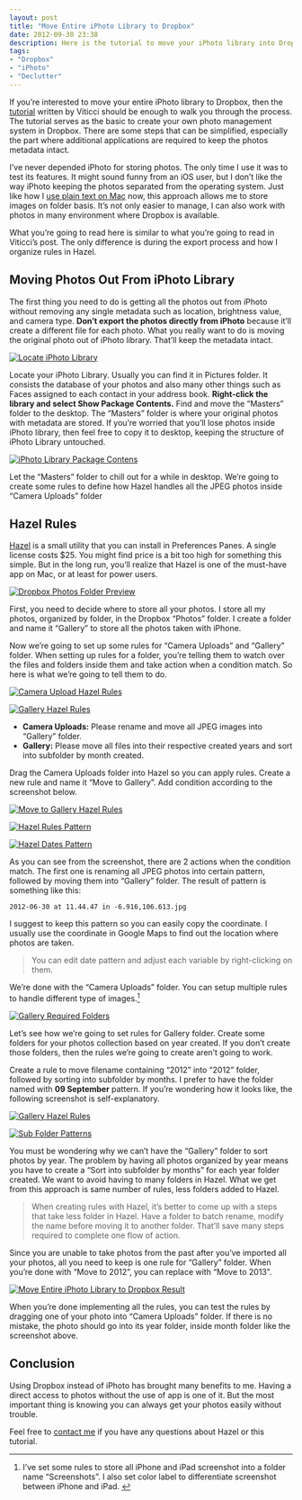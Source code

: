 ```yaml
---
layout: post
title: "Move Entire iPhoto Library to Dropbox"
date: 2012-09-30 23:38
description: Here is the tutorial to move your iPhoto library into Dropbox and keep them accessible everywhere.
tags:
- "Dropbox"
- "iPhoto"
- "Declutter"
---
```


If you’re interested to move your entire iPhoto library to Dropbox, then the [tutorial][6064-001] written by Viticci should be enough to walk you through the process. The tutorial serves as the basic to create your own photo management system in Dropbox. There are some steps that can be simplified, especially the part where additional applications are required to keep the photos metadata intact.

<!--more-->

I’ve never depended iPhoto for storing photos. The only time I use it was to test its features. It might sound funny from an iOS user, but I don’t like the way iPhoto keeping the photos separated from the operating system. Just like how I [use plain text on Mac][6064-002] now, this approach allows me to store images on folder basis. It’s not only easier to manage, I can also work with photos in many environment where Dropbox is available.

What you’re going to read here is similar to what you’re going to read in Viticci’s post. The only difference is during the export process and how I organize rules in Hazel.

## Moving Photos Out From iPhoto Library

The first thing you need to do is getting all the photos out from iPhoto without removing any single metadata such as location, brightness value, and camera type. **Don’t export the photos directly from iPhoto** because it’ll create a different file for each photo. What you really want to do is moving the original photo out of iPhoto library. That’ll keep the metadata intact.

[ ![Locate iPhoto Library][img1] ](http://images.sayzlim.net/2012/09/iphoto_show_package.jpg "Locate iPhoto Library1")

[img1]: http://images.sayzlim.net/2012/09/iphoto_show_package.jpg "Locate iPhoto Library1"

Locate your iPhoto Library. Usually you can find it in Pictures folder. It consists the database of your photos and also many other things such as Faces assigned to each contact in your address book. **Right-click the library and select Show Package Contents.** Find and move the “Masters” folder to the desktop. The “Masters” folder is where your original photos with metadata are stored. If you’re worried that you’ll lose photos inside iPhoto library, then feel free to copy it to desktop, keeping the structure of iPhoto Library untouched.

[ ![iPhoto Library Package Contens][img2] ](http://images.sayzlim.net/2012/09/iphoto_package.jpg "iPhoto Library Package Contents")

[img2]: http://images.sayzlim.net/2012/09/iphoto_package.jpg "iPhoto Library Package Contents"

Let the “Masters” folder to chill out for a while in desktop. We’re going to create some rules to define how Hazel handles all the JPEG photos inside “Camera Uploads” folder

## Hazel Rules

[Hazel][6064-003] is a small utility that you can install in Preferences Panes. A single license costs $25. You might find price is a bit too high for something this simple. But in the long run, you’ll realize that Hazel is one of the must-have app on Mac, or at least for power users.

[ ![Dropbox Photos Folder Preview][img3] ](http://images.sayzlim.net/2012/09/finder_preview.jpg "Dropbox Photos Folder Preview")

[img3]: http://images.sayzlim.net/2012/09/finder_preview.jpg "Dropbox Photos Folder Preview"

First, you need to decide where to store all your photos. I store all my photos, organized by folder, in the Dropbox “Photos” folder. I create a folder and name it “Gallery” to store all the photos taken with iPhone.

Now we’re going to set up some rules for “Camera Uploads” and “Gallery” folder. When setting up rules for a folder, you’re telling them to watch over the files and folders inside them and take action when a condition match. So here is what we’re going to tell them to do.

[ ![Camera Upload Hazel Rules][img4] ](http://images.sayzlim.net/2012/09/hazel_camera_uploads.jpg "Camera Upload Hazel Rules")

[img4]: http://images.sayzlim.net/2012/09/hazel_camera_uploads.jpg "Camera Upload Hazel Rules"

[ ![Gallery Hazel Rules][img5] ](http://images.sayzlim.net/2012/09/hazel_gallery.jpg "Gallery Hazel Rules")

[img5]: http://images.sayzlim.net/2012/09/hazel_gallery.jpg "Gallery Hazel Rules"

*   **Camera Uploads:** Please rename and move all JPEG images into “Gallery” folder.
*   **Gallery:** Please move all files into their respective created years and sort into subfolder by month created.

Drag the Camera Uploads folder into Hazel so you can apply rules. Create a new rule and name it “Move to Gallery”. Add condition according to the screenshot below.

[ ![Move to Gallery Hazel Rules][img6] ](http://images.sayzlim.net/2012/09/camera_hazel_rules.jpg "Move to Gallery Hazel Rules")

[img6]: http://images.sayzlim.net/2012/09/camera_hazel_rules.jpg "Move to Gallery Hazel Rules"

[ ![Hazel Rules Pattern][img7] ](http://images.sayzlim.net/2012/09/camera_hazel_rules_detail.jpg "Hazel Rules Pattern")

[img7]: http://images.sayzlim.net/2012/09/camera_hazel_rules_detail.jpg "Hazel Rules Pattern"

[ ![Hazel Dates Pattern][img] ](http://images.sayzlim.net/2012/09/camera_hazel_rules_detail2.jpg "Hazel Dates Pattern")

[img]: http://images.sayzlim.net/2012/09/camera_hazel_rules_detail2.jpg "Hazel Dates Pattern"

As you can see from the screenshot, there are 2 actions when the condition match. The first one is renaming all JPEG photos into certain pattern, followed by moving them into “Gallery” folder. The result of pattern is something like this:

    2012-06-30 at 11.44.47 in -6.916,106.613.jpg

I suggest to keep this pattern so you can easily copy the coordinate. I usually use the coordinate in Google Maps to find out the location where photos are taken.

> You can edit date pattern and adjust each variable by right-clicking on them.

We’re done with the “Camera Uploads” folder. You can setup multiple rules to handle different type of images.[^1]

[ ![Gallery Required Folders][img8] ](http://images.sayzlim.net/2012/09/gallery_list.jpg "Gallery Required Folders")

[img8]: http://images.sayzlim.net/2012/09/gallery_list.jpg "Gallery Required Folders"

Let’s see how we’re going to set rules for Gallery folder. Create some folders for your photos collection based on year created. If you don’t create those folders, then the rules we’re going to create aren’t going to work.

Create a rule to move filename containing “2012” into “2012” folder, followed by sorting into subfolder by months. I prefer to have the folder named with **09 September** pattern. If you’re wondering how it looks like, the following screenshot is self-explanatory.

[ ![Gallery Hazel Rules][img10] ](http://images.sayzlim.net/2012/09/gallery_hazel_rules.jpg "Gallery Hazel Rules")

[img10]: http://images.sayzlim.net/2012/09/gallery_hazel_rules.jpg "Gallery Hazel Rules"

[ ![Sub Folder Patterns][img11] ](http://images.sayzlim.net/2012/09/gallery_hazel_rules_detail.jpg "Sub Folder Patterns")

[img11]: http://images.sayzlim.net/2012/09/gallery_hazel_rules_detail.jpg "Sub Folder Patterns"

You must be wondering why we can’t have the “Gallery” folder to sort photos by year. The problem by having all photos organized by year means you have to create a “Sort into subfolder by months” for each year folder created. We want to avoid having to many folders in Hazel. What we get from this approach is same number of rules, less folders added to Hazel.

> When creating rules with Hazel, it’s better to come up with a steps that take less folder in Hazel. Have a folder to batch rename, modify the name before moving it to another folder. That’ll save many steps required to complete one flow of action.

Since you are unable to take photos from the past after you’ve imported all your photos, all you need to keep is one rule for “Gallery” folder. When you’re done with “Move to 2012”, you can replace with “Move to 2013”.

[ ![Move Entire iPhoto Library to Dropbox Result][img12] ](http://images.sayzlim.net/2012/09/hazel_result.jpg  "Move Entire iPhoto Library to Dropbox Result")

[img12]: http://images.sayzlim.net/2012/09/hazel_result.jpg  "Move Entire iPhoto Library to Dropbox Result"

When you’re done implementing all the rules, you can test the rules by dragging one of your photo into “Camera Uploads” folder. If there is no mistake, the photo should go into its year folder, inside month folder like the screenshot above.

## Conclusion

Using Dropbox instead of iPhoto has brought many benefits to me. Having a direct access to photos without the use of app is one of it. But the most important thing is knowing you can always get your photos easily without trouble.

Feel free to [contact me][6064-004] if you have any questions about Hazel or this tutorial.

[^1]: I’ve set some rules to store all iPhone and iPad screenshot into a folder name “Screenshots”. I also set color label to differentiate screenshot between iPhone and iPad. 

[6064-001]: http://www.macstories.net/tutorials/moving-from-iphoto-to-dropbox/ "Moving From iPhoto To Dropbox - MacStories"
[6064-002]: http://sayzlim.net/use-plain-text-on-your-mac/ "Use Plain Text on Your Mac  | Sayz Lim"
[6064-003]: http://www.noodlesoft.com/hazel.php "Noodlesoft | Hazel"
[6064-004]: http://sayzlim.net/contact "Contact | Sayz Lim"
